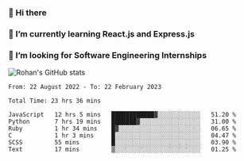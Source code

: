 ### 👋 Hi there 

<!--
**rohznmdev/rohznmdev** is a ✨ _special_ ✨ repository because its `README.md` (this file) appears on your GitHub profile.

Here are some ideas to get you started:

- 🔭 I’m currently working on ...
- 🌱 I’m currently learning Ruby and Ruby on Rails
- 👯 I’m looking to collaborate on ...
- 🤔 I’m looking for help with ...
- 💬 Ask me about ...
- 📫 How to reach me: ...
- 😄 Pronouns: ...
- ⚡ Fun fact: ...
-->
### 🌱 I’m currently learning React.js and Express.js
### 🤔 I’m looking for Software Engineering Internships
![Rohan's GitHub stats](https://github-readme-stats.vercel.app/api?username=rohznmdev&theme=dark&show_icons=true)

<!--START_SECTION:waka-->

```text
From: 22 August 2022 - To: 22 February 2023

Total Time: 23 hrs 36 mins

JavaScript   12 hrs 5 mins   ████████████▓░░░░░░░░░░░░   51.20 %
Python       7 hrs 19 mins   ███████▓░░░░░░░░░░░░░░░░░   31.00 %
Ruby         1 hr 34 mins    █▓░░░░░░░░░░░░░░░░░░░░░░░   06.65 %
C            1 hr 3 mins     █░░░░░░░░░░░░░░░░░░░░░░░░   04.47 %
SCSS         55 mins         █░░░░░░░░░░░░░░░░░░░░░░░░   03.90 %
Text         17 mins         ▒░░░░░░░░░░░░░░░░░░░░░░░░   01.25 %
```

<!--END_SECTION:waka-->
